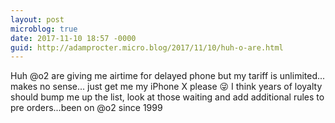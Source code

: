 ```yaml
---
layout: post
microblog: true
date: 2017-11-10 18:57 -0000
guid: http://adamprocter.micro.blog/2017/11/10/huh-o-are.html
---
```

Huh @o2 are giving me airtime for delayed phone but my tariff is unlimited... makes no sense... just get me my iPhone X please 😜 I think years of loyalty should bump me up the list, look at those waiting and add additional rules to pre orders...been on @o2 since 1999
